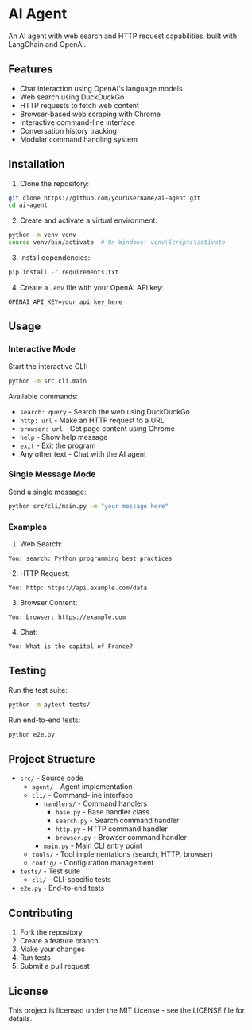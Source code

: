 # AI Agent

An AI agent with web search and HTTP request capabilities, built with LangChain and OpenAI.

## Features

- Chat interaction using OpenAI's language models
- Web search using DuckDuckGo
- HTTP requests to fetch web content
- Browser-based web scraping with Chrome
- Interactive command-line interface
- Conversation history tracking
- Modular command handling system

## Installation

1. Clone the repository:
```bash
git clone https://github.com/yourusername/ai-agent.git
cd ai-agent
```

2. Create and activate a virtual environment:
```bash
python -m venv venv
source venv/bin/activate  # On Windows: venv\Scripts\activate
```

3. Install dependencies:
```bash
pip install -r requirements.txt
```

4. Create a `.env` file with your OpenAI API key:
```
OPENAI_API_KEY=your_api_key_here
```

## Usage

### Interactive Mode

Start the interactive CLI:
```bash
python -m src.cli.main
```

Available commands:
- `search: query` - Search the web using DuckDuckGo
- `http: url` - Make an HTTP request to a URL
- `browser: url` - Get page content using Chrome
- `help` - Show help message
- `exit` - Exit the program
- Any other text - Chat with the AI agent

### Single Message Mode

Send a single message:
```bash
python src/cli/main.py -m "your message here"
```

### Examples

1. Web Search:
```
You: search: Python programming best practices
```

2. HTTP Request:
```
You: http: https://api.example.com/data
```

3. Browser Content:
```
You: browser: https://example.com
```

4. Chat:
```
You: What is the capital of France?
```

## Testing

Run the test suite:
```bash
python -m pytest tests/
```

Run end-to-end tests:
```bash
python e2e.py
```

## Project Structure

- `src/` - Source code
  - `agent/` - Agent implementation
  - `cli/` - Command-line interface
    - `handlers/` - Command handlers
      - `base.py` - Base handler class
      - `search.py` - Search command handler
      - `http.py` - HTTP command handler
      - `browser.py` - Browser command handler
    - `main.py` - Main CLI entry point
  - `tools/` - Tool implementations (search, HTTP, browser)
  - `config/` - Configuration management
- `tests/` - Test suite
  - `cli/` - CLI-specific tests
- `e2e.py` - End-to-end tests

## Contributing

1. Fork the repository
2. Create a feature branch
3. Make your changes
4. Run tests
5. Submit a pull request

## License

This project is licensed under the MIT License - see the LICENSE file for details. 